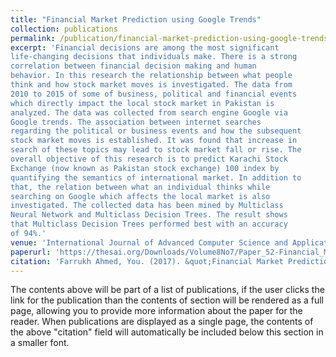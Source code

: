 ```yaml
---
title: "Financial Market Prediction using Google Trends"
collection: publications
permalink: /publication/financial-market-prediction-using-google-trends
excerpt: 'Financial decisions are among the most significant
life-changing decisions that individuals make. There is a strong
correlation between financial decision making and human
behavior. In this research the relationship between what people
think and how stock market moves is investigated. The data from
2010 to 2015 of some of business, political and financial events
which directly impact the local stock market in Pakistan is
analyzed. The data was collected from search engine Google via
Google trends. The association between internet searches
regarding the political or business events and how the subsequent
stock market moves is established. It was found that increase in
search of these topics may lead to stock market fall or rise. The
overall objective of this research is to predict Karachi Stock
Exchange (now known as Pakistan stock exchange) 100 index by
quantifying the semantics of international market. In addition to
that, the relation between what an individual thinks while
searching on Google which affects the local market is also
investigated. The collected data has been mined by Multiclass
Neural Network and Multiclass Decision Trees. The result shows
that Multiclass Decision Trees performed best with an accuracy
of 94%.'
venue: 'International Journal of Advanced Computer Science and Applications'
paperurl: 'https://thesai.org/Downloads/Volume8No7/Paper_52-Financial_Market_Prediction_using_Google_Trends.pdf'
citation: 'Farrukh Ahmed, You. (2017). &quot;Financial Market Prediction using Google Trends.&quot; <i>International Journal of Advanced Computer Science and Applications</i>. 1(1).'
---
```


The contents above will be part of a list of publications, if the user clicks the link for the publication than the contents of section will be rendered as a full page, allowing you to provide more information about the paper for the reader. When publications are displayed as a single page, the contents of the above "citation" field will automatically be included below this section in a smaller font.
